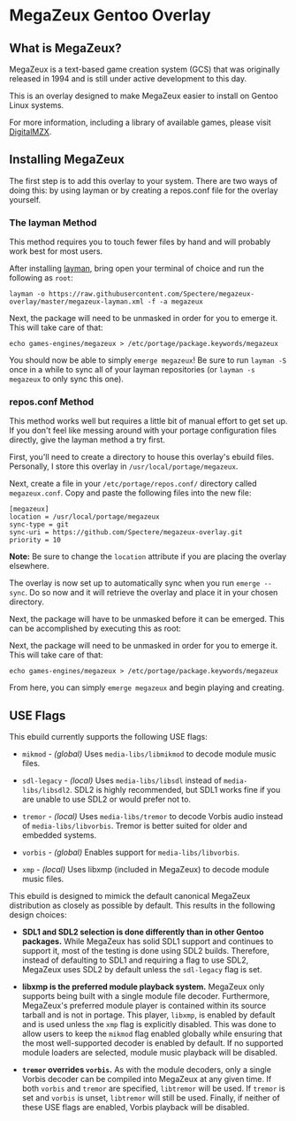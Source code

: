 # MegaZeux Gentoo Overlay

## What is MegaZeux?

MegaZeux is a text-based game creation system (GCS) that was originally released in 1994
and is still under active development to this day.

This is an overlay designed to make MegaZeux easier to install on Gentoo Linux systems.

For more information, including a library of available games, please visit
[DigitalMZX](https://www.digitalmzx.net).

## Installing MegaZeux

The first step is to add this overlay to your system. There are two ways of doing this:
by using layman or by creating a repos.conf file for the overlay yourself.

### The layman Method

This method requires you to touch fewer files by hand and will probably work best for most
users.

After installing [layman](https://wiki.gentoo.org/wiki/Layman), bring open your terminal of
choice and run the following as `root`:

`layman -o https://raw.githubusercontent.com/Spectere/megazeux-overlay/master/megazeux-layman.xml -f -a megazeux`

Next, the package will need to be unmasked in order for you to emerge it. This will take
care of that:

`echo games-engines/megazeux > /etc/portage/package.keywords/megazeux`

You should now be able to simply `emerge megazeux`! Be sure to run `layman -S` once in a
while to sync all of your layman repositories (or `layman -s megazeux` to only sync this
one).

### repos.conf Method

This method works well but requires a little bit of manual effort to get set up. If you
don't feel like messing around with your portage configuration files directly, give the
layman method a try first.

First, you'll need to create a directory to house this overlay's ebuild files. Personally,
I store this overlay in `/usr/local/portage/megazeux`.

Next, create a file in your `/etc/portage/repos.conf/` directory called `megazeux.conf`.
Copy and paste the following files into the new file:

````
[megazeux]
location = /usr/local/portage/megazeux
sync-type = git
sync-uri = https://github.com/Spectere/megazeux-overlay.git
priority = 10
````

**Note:** Be sure to change the `location` attribute if you are placing the overlay elsewhere.

The overlay is now set up to automatically sync when you run `emerge --sync`. Do so now and
it will retrieve the overlay and place it in your chosen directory.

Next, the package will have to be unmasked before it can be emerged. This can be accomplished
by executing this as root:

Next, the package will need to be unmasked in order for you to emerge it. This will take
care of that:

`echo games-engines/megazeux > /etc/portage/package.keywords/megazeux`

From here, you can simply `emerge megazeux` and begin playing and creating.

## USE Flags

This ebuild currently supports the following USE flags:

* `mikmod` - *(global)* Uses `media-libs/libmikmod` to decode module music files.

* `sdl-legacy` - *(local)* Uses `media-libs/libsdl` instead of `media-libs/libsdl2`. SDL2
                 is highly recommended, but SDL1 works fine if you are unable to use SDL2
                 or would prefer not to.

* `tremor` - *(local)* Uses `media-libs/tremor` to decode Vorbis audio instead of
             `media-libs/libvorbis`. Tremor is better suited for older and embedded
             systems.
* `vorbis` - *(global)* Enables support for `media-libs/libvorbis`.

* `xmp` - *(local)* Uses libxmp (included in MegaZeux) to decode module music files.

This ebuild is designed to mimick the default canonical MegaZeux distribution as closely as
possible by default. This results in the following design choices:

* **SDL1 and SDL2 selection is done differently than in other Gentoo packages.** While
  MegaZeux has solid SDL1 support and continues to support it, most of the testing is done
  using SDL2 builds. Therefore, instead of defaulting to SDL1 and requiring a flag to
  use SDL2, MegaZeux uses SDL2 by default unless the `sdl-legacy` flag is set.

* **libxmp is the preferred module playback system.** MegaZeux only supports being built
  with a single module file decoder. Furthermore, MegaZeux's preferred module player is
  contained within its source tarball and is not in portage. This player, `libxmp`, is
  enabled by default and is used unless the `xmp` flag is explicitly disabled. This was
  done to allow users to keep the `mikmod` flag enabled globally while ensuring that the
  most well-supported decoder is enabled by default. If no supported module loaders are
  selected, module music playback will be disabled.

* **`tremor` overrides `vorbis`.** As with the module decoders, only a single Vorbis
  decoder can be compiled into MegaZeux at any given time. If both `vorbis` and `tremor`
  are specified, `libtremor` will be used. If `tremor` is set and `vorbis` is unset,
  `libtremor` will still be used. Finally, if neither of these USE flags are enabled,
  Vorbis playback will be disabled.

